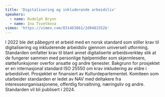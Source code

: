 ```yaml
---
title: 'Digitalisering og inkluderende arbeidsliv'
speakers:
  - name: Rudolph Brynn
  - name: Ina Tsvetkova
vimeo: 'https://vimeo.com/831463861/2d9481552b'
---
```


I 2022 ble det påbegynt et arbeid med en norsk standard som stiller krav til digitalisering og inkluderende arbeidsliv gjennom universell utforming. Standarden omfatter krav til blant annet digitaliserte arbeidsverktøy slik at de fungerer sammen med personlige hjelpemidler som skjermlesere, støttefunksjoner overfor ansatte og andre tjenester. Bakgrunn for prosjektet er en internasjonal standard ISO 25550 om krav inkludering av eldre i arbeidslivet. Prosjektet er finansiert av Kulturdepartementet. Komiteen som utarbeider standarden er ledet av NAV med deltakere fra interesseorganisasjonene, offentlig forvaltning, næringsliv og andre. Standarden vil bli publisert i 2024.